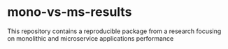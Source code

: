 # mono-vs-ms-results
This repository contains a reproducible package from a research focusing on monolithic and microservice applications performance
